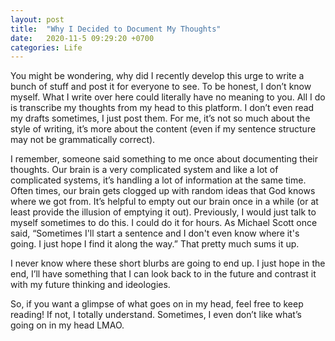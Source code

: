 ```yaml
---
layout: post
title:  "Why I Decided to Document My Thoughts"
date:   2020-11-5 09:29:20 +0700
categories: Life
---
```

You might be wondering, why did I recently develop this urge to write a bunch of stuff and post it for everyone to see. To be honest, I don’t know myself. What I write over here could literally have no meaning to you. All I do is transcribe my thoughts from my head to this platform. I don’t even read my drafts sometimes, I just post them. For me, it’s not so much about the style of writing, it’s more about the content (even if my sentence structure may not be grammatically correct). 

I remember, someone said something to me once about documenting their thoughts. Our brain is a very complicated system and like a lot of complicated systems, it’s handling a lot of information at the same time. Often times, our brain gets clogged up with random ideas that God knows where we got from. It’s helpful to empty out our brain once in a while (or at least provide the illusion of emptying it out). Previously, I would just talk to myself sometimes to do this. I could do it for hours. As Michael Scott once said, “Sometimes I'll start a sentence and I don't even know where it's going. I just hope I find it along the way.” That pretty much sums it up. 

I never know where these short blurbs are going to end up. I just hope in the end, I’ll have something that I can look back to in the future and contrast it with my future thinking and ideologies. 

So, if you want a glimpse of what goes on in my head, feel free to keep reading! If not, I totally understand. Sometimes, I even don’t like what’s going on in my head LMAO. 
